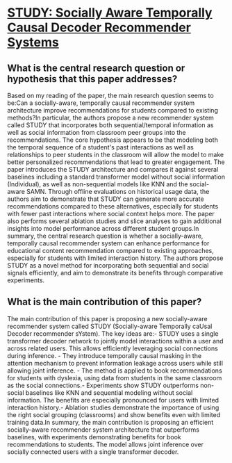 # [STUDY: Socially Aware Temporally Causal Decoder Recommender Systems](https://arxiv.org/abs/2306.07946)

## What is the central research question or hypothesis that this paper addresses?

Based on my reading of the paper, the main research question seems to be:Can a socially-aware, temporally causal recommender system architecture improve recommendations for students compared to existing methods?In particular, the authors propose a new recommender system called STUDY that incorporates both sequential/temporal information as well as social information from classroom peer groups into the recommendations. The core hypothesis appears to be that modeling both the temporal sequence of a student's past interactions as well as relationships to peer students in the classroom will allow the model to make better personalized recommendations that lead to greater engagement. The paper introduces the STUDY architecture and compares it against several baselines including a standard transformer model without social information (Individual), as well as non-sequential models like KNN and the social-aware SAMN. Through offline evaluations on historical usage data, the authors aim to demonstrate that STUDY can generate more accurate recommendations compared to these alternatives, especially for students with fewer past interactions where social context helps more. The paper also performs several ablation studies and slice analyses to gain additional insights into model performance across different student groups.In summary, the central research question is whether a socially-aware, temporally causal recommender system can enhance performance for educational content recommendation compared to existing approaches, especially for students with limited interaction history. The authors propose STUDY as a novel method for incorporating both sequential and social signals efficiently, and aim to demonstrate its benefits through comparative experiments.


## What is the main contribution of this paper?

The main contribution of this paper is proposing a new socially-aware recommender system called STUDY (Socially-aware Temporally caUsal Decoder recommender sYstem). The key ideas are:- STUDY uses a single transformer decoder network to jointly model interactions within a user and across related users. This allows efficiently leveraging social connections during inference. - They introduce temporally causal masking in the attention mechanism to prevent information leakage across users while still allowing joint inference. - The method is applied to book recommendations for students with dyslexia, using data from students in the same classroom as the social connections.- Experiments show STUDY outperforms non-social baselines like KNN and sequential modeling without social information. The benefits are especially pronounced for users with limited interaction history.- Ablation studies demonstrate the importance of using the right social grouping (classrooms) and show benefits even with limited training data.In summary, the main contribution is proposing an efficient socially-aware recommender system architecture that outperforms baselines, with experiments demonstrating benefits for book recommendations to students. The model allows joint inference over socially connected users with a single transformer decoder.
